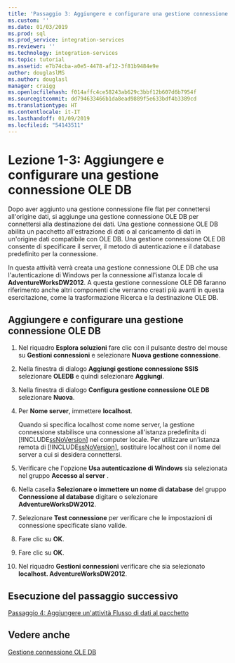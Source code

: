 ```yaml
---
title: 'Passaggio 3: Aggiungere e configurare una gestione connessione OLE DB | Microsoft Docs'
ms.custom: ''
ms.date: 01/03/2019
ms.prod: sql
ms.prod_service: integration-services
ms.reviewer: ''
ms.technology: integration-services
ms.topic: tutorial
ms.assetid: e7b74cba-a0e5-4478-af12-3f81b9484e9e
author: douglaslMS
ms.author: douglasl
manager: craigg
ms.openlocfilehash: f014affc4ce58243ab629c3bbf12b607d6b7954f
ms.sourcegitcommit: dd794633466b1da8ead9889f5e633bdf4b3389cd
ms.translationtype: HT
ms.contentlocale: it-IT
ms.lasthandoff: 01/09/2019
ms.locfileid: "54143511"
---
```

# <a name="lesson-1-3-add-and-configure-an-ole-db-connection-manager"></a>Lezione 1-3: Aggiungere e configurare una gestione connessione OLE DB

Dopo aver aggiunto una gestione connessione file flat per connettersi all'origine dati, si aggiunge una gestione connessione OLE DB per connettersi alla destinazione dei dati. Una gestione connessione OLE DB abilita un pacchetto all'estrazione di dati o al caricamento di dati in un'origine dati compatibile con OLE DB. Una gestione connessione OLE DB consente di specificare il server, il metodo di autenticazione e il database predefinito per la connessione.  
  
In questa attività verrà creata una gestione connessione OLE DB che usa l'autenticazione di Windows per la connessione all'istanza locale di **AdventureWorksDW2012**. A questa gestione connessione OLE DB faranno riferimento anche altri componenti che verranno creati più avanti in questa esercitazione, come la trasformazione Ricerca e la destinazione OLE DB.  
  
## <a name="add-and-configure-an-ole-db-connection-manager"></a>Aggiungere e configurare una gestione connessione OLE DB

1. Nel riquadro **Esplora soluzioni** fare clic con il pulsante destro del mouse su **Gestioni connessioni** e selezionare **Nuova gestione connessione**.

1. Nella finestra di dialogo **Aggiungi gestione connessione SSIS** selezionare **OLEDB** e quindi selezionare **Aggiungi**.
    
2. Nella finestra di dialogo **Configura gestione connessione OLE DB** selezionare **Nuova**.  
  
3. Per **Nome server**, immettere **localhost**.  
  
    Quando si specifica localhost come nome server, la gestione connessione stabilisce una connessione all'istanza predefinita di [!INCLUDE[ssNoVersion](../includes/ssnoversion-md.md)] nel computer locale. Per utilizzare un'istanza remota di [!INCLUDE[ssNoVersion](../includes/ssnoversion-md.md)], sostituire localhost con il nome del server a cui si desidera connettersi.  
  
4. Verificare che l'opzione **Usa autenticazione di Windows** sia selezionata nel gruppo **Accesso al server** .  
  
5. Nella casella **Selezionare o immettere un nome di database** del gruppo **Connessione al database** digitare o selezionare **AdventureWorksDW2012**.  
  
6. Selezionare **Test connessione** per verificare che le impostazioni di connessione specificate siano valide.  
  
7. Fare clic su **OK**.  
  
8. Fare clic su **OK**.  
  
9. Nel riquadro **Gestioni connessioni** verificare che sia selezionato **localhost. AdventureWorksDW2012**.  
  

## <a name="go-to-next-task"></a>Esecuzione del passaggio successivo
[Passaggio 4: Aggiungere un'attività Flusso di dati al pacchetto](../integration-services/lesson-1-4-adding-a-data-flow-task-to-the-package.md)  
  
## <a name="see-also"></a>Vedere anche  
[Gestione connessione OLE DB](../integration-services/connection-manager/ole-db-connection-manager.md)  
  
